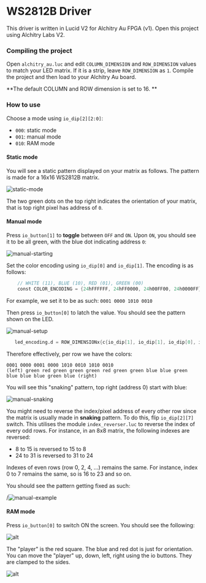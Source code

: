 # WS2812B Driver

This driver is written in Lucid V2 for Alchitry Au FPGA (v1). Open this project using Alchitry Labs V2.

### Compiling the project

Open `alchitry_au.luc` and edit `COLUMN_DIMENSION` and `ROW_DIMENSION` values to match your LED matrix. If it is a strip, leave `ROW_DIMENSION` as `1`. Compile the project and then load to your Alchitry Au board.

**The default COLUMN and ROW dimension is set to 16. **

### How to use

Choose a mode using `io_dip[2][2:0]`:

- `000`: static mode
- `001`: manual mode
- `010`: RAM mode

#### Static mode

You will see a static pattern displayed on your matrix as follows. The pattern is made for a 16x16 WS2812B matrix.

![static-mode](./images/static.png)

The two green dots on the top right indicates the orientation of your matrix, that is top right pixel has address of `0`.

#### Manual mode

Press `io_button[1]` to **toggle** between `OFF` and `ON`. Upon `ON`, you should see it to be all green, with the blue dot indicating address `0`:

![manual-starting](./images/manual-starting.png)

Set the color encoding using `io_dip[0]` and `io_dip[1]`. The encoding is as follows:

```verilog
    // WHITE (11), BLUE (10), RED (01), GREEN (00)
    const COLOR_ENCODING = {24hFFFFFF, 24hFF0000, 24h00FF00, 24h0000FF}
```

For example, we set it to be as such: `0001 0000 1010 0010`

Then press `io_button[0]` to latch the value. You should see the pattern shown on the LED.

![manual-setup](./images/manual-setup.png)

```verilog
   led_encoding.d = ROW_DIMENSIONx{c{io_dip[1], io_dip[1], io_dip[0], io_dip[0]}}
```

Therefore effectively, per row we have the colors:

```
0001 0000 0001 0000 1010 0010 1010 0010
(left) green red green green green red green green blue blue green blue blue blue green blue (right)
```

You will see this "snaking" pattern, top right (address 0) start with blue:

![manual-snaking](./images/manual-snaking.png)

You might need to reverse the index/pixel address of every other row since the matrix is usually made in **snaking** pattern. To do this, flip `io_dip[2][7]` switch. This utilises the module `index_reverser.luc` to reverse the index of every odd rows. For instance, in an 8x8 matrix, the following indexes are reversed:

- 8 to 15 is reversed to 15 to 8
- 24 to 31 is reversed to 31 to 24

Indexes of even rows (row 0, 2, 4, ...) remains the same. For instance, index 0 to 7 remains the same, so is 16 to 23 and so on.

You should see the pattern getting fixed as such:

/![manual-example](./images/manual-example.png)

#### RAM mode

Press `io_button[0]` to switch ON the screen. You should see the following:

![alt](images/ram-starting.png)

The "player" is the red square. The blue and red dot is just for orientation. You can move the "player" up, down, left, right using the io buttons. They are clamped to the sides.

![alt](images/moving-player.gif)
